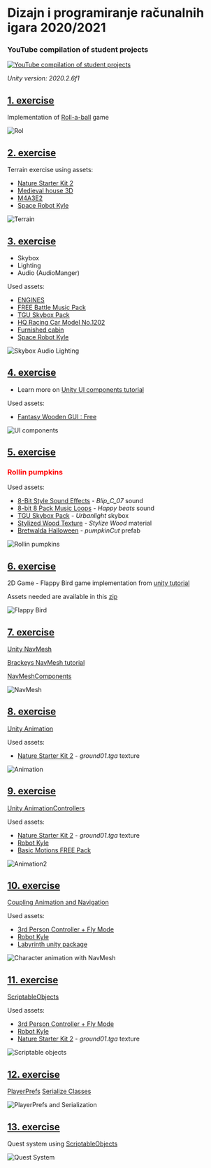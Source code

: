 # Dizajn i programiranje računalnih igara 2020/2021

### YouTube compilation of student projects

[![YouTube compilation of student projects](https://img.youtube.com/vi/fVG7J6rJbVs/0.jpg)](https://www.youtube.com/watch?v=fVG7J6rJbVs)

*Unity version: 2020.2.6f1*



## [1. exercise](Vj_1)
Implementation of [Roll-a-ball](https://learn.unity.com/project/roll-a-ball) game


![Rol](imgs/roll_a_ball.png)






## [2. exercise](Vj_2)

Terrain exercise using assets:

- [Nature Starter Kit 2](https://assetstore.unity.com/packages/3d/environments/nature-starter-kit-2-52977)
- [Medieval house 3D](https://assetstore.unity.com/packages/3d/environments/historic/medieval-house-3d-66708)
- [M4A3E2](https://assetstore.unity.com/packages/3d/vehicles/land/m4a3e2-84358)
- [Space Robot Kyle](https://assetstore.unity.com/packages/3d/characters/robots/space-robot-kyle-4696)



![Terrain](imgs/terrain.png)







## [3. exercise](Vj_3)

- Skybox
- Lighting
- Audio (AudioManger)

Used assets:

- [ENGINES](https://assetstore.unity.com/packages/audio/sound-fx/engines-123836)
- [FREE Battle Music Pack](https://assetstore.unity.com/packages/audio/music/orchestral/free-battle-music-pack-54023)
- [TGU Skybox Pack](https://assetstore.unity.com/packages/2d/textures-materials/sky/tgu-skybox-pack-96433)
- [HQ Racing Car Model No.1202](https://assetstore.unity.com/packages/3d/vehicles/land/hq-racing-car-model-no-1202-128064)
- [Furnished cabin](https://assetstore.unity.com/packages/3d/environments/urban/furnished-cabin-71426)
- [Space Robot Kyle](https://assetstore.unity.com/packages/3d/characters/robots/space-robot-kyle-4696)



![Skybox Audio Lighting](imgs/skybox_audio_lighting.png)





## [4. exercise](Vj_4)

- Learn more on [Unity UI components tutorial](https://learn.unity.com/tutorial/ui-components)

Used assets:

- [Fantasy Wooden GUI : Free](https://assetstore.unity.com/packages/2d/gui/fantasy-wooden-gui-free-103811)



![UI components](imgs/ui_components.png)





## [5. exercise](Vj_5)

<h3 style="color:red">Rollin pumpkins</h3>



Used assets:

- [8-Bit Style Sound Effects](https://assetstore.unity.com/packages/audio/sound-fx/8-bit-style-sound-effects-68228) - *Blip_C_07* sound
- [8-bit 8 Pack Music Loops](https://assetstore.unity.com/packages/audio/music/electronic/8-bit-8-pack-music-loops-60232) - *Happy beats* sound
- [TGU Skybox Pack](https://assetstore.unity.com/packages/2d/textures-materials/sky/tgu-skybox-pack-96433) - *Urbanlight* skybox
- [Stylized Wood Texture](https://assetstore.unity.com/packages/2d/textures-materials/wood/stylized-wood-texture-153499) - *Stylize Wood* material
- [Bretwalda Halloween](https://assetstore.unity.com/packages/3d/props/food/bretwalda-halloween-74177) - *pumpkinCut* prefab



![Rollin pumpkins](imgs/rollin_pumpkins.png)








## [6. exercise](Vj_6)

2D Game - Flappy Bird game implementation from [unity tutorial](https://learn.unity.com/tutorial/live-session-making-a-flappy-bird-style-game)

Assets needed are available in this [zip](./Vj_6/flappy-bird-assets.zip)

![Flappy Bird](imgs/flappy_bird.png)





## [7. exercise](Vj_7)

[Unity NavMesh](https://docs.unity3d.com/2020.2/Documentation/Manual/Navigation.html)

[Brackeys NavMesh tutorial](https://learn.unity.com/tutorial/unity-navmesh)

[NavMeshComponents](https://github.com/Unity-Technologies/NavMeshComponents/tree/master)

![NavMesh](imgs/navmesh.png)






## [8. exercise](Vj_8)

[Unity Animation](https://docs.unity3d.com/Manual/AnimationSection.html)

Used assets:

- [Nature Starter Kit 2](https://assetstore.unity.com/packages/3d/environments/nature-starter-kit-2-52977) - *ground01.tga* texture

![Animation](imgs/animation_1.png)






## [9. exercise](Vj_9)

[Unity AnimationControllers](https://docs.unity3d.com/Manual/AnimatorControllers.html)

Used assets:

- [Nature Starter Kit 2](https://assetstore.unity.com/packages/3d/environments/nature-starter-kit-2-52977) - *ground01.tga* texture
- [Robot Kyle](https://assetstore.unity.com/packages/3d/characters/robots/space-robot-kyle-4696)
- [Basic Motions FREE Pack](https://assetstore.unity.com/packages/3d/animations/basic-motions-free-pack-154271)

![Animation2](imgs/animation_2.png)





## [10. exercise](Vj_10)

[Coupling Animation and Navigation](https://docs.unity3d.com/Manual/nav-CouplingAnimationAndNavigation.html)

Used assets:

- [3rd Person Controller + Fly Mode](https://assetstore.unity.com/packages/templates/systems/3rd-person-controller-fly-mode-28647)
- [Robot Kyle](https://assetstore.unity.com/packages/3d/characters/robots/space-robot-kyle-4696)
- [Labyrinth unity package](./Vj_10/Labirint.unitypackage)

![Character animation with NavMesh](imgs/char_navmesh.png)





## [11. exercise](Vj_11)


[ScriptableObjects](https://docs.unity3d.com/ScriptReference/ScriptableObject.html)

Used assets:

- [3rd Person Controller + Fly Mode](https://assetstore.unity.com/packages/templates/systems/3rd-person-controller-fly-mode-28647)
- [Robot Kyle](https://assetstore.unity.com/packages/3d/characters/robots/space-robot-kyle-4696)
- [Nature Starter Kit 2](https://assetstore.unity.com/packages/3d/environments/nature-starter-kit-2-52977) - *ground01.tga* texture

![Scriptable objects](imgs/scriptable_objects.png)



## [12. exercise](Vj_12)

[PlayerPrefs](https://docs.unity3d.com/ScriptReference/PlayerPrefs.html)
[Serialize Classes](https://medium.com/@madisonkarrh/serialize-entire-gameobjects-in-unity-803a1c942cfa)

![PlayerPrefs and Serialization](imgs/prefs_serialization.png)





## [13. exercise](Vj_13)

Quest system using [ScriptableObjects](https://docs.unity3d.com/ScriptReference/ScriptableObject.html)


![Quest System](imgs/quest_system.png)
